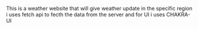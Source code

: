 This is a weather website that will give weather update in the specific region i uses fetch api to fecth the data from the server and for UI i uses CHAKRA-UI 
